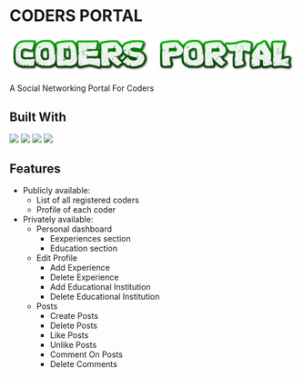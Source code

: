 # CODERS PORTAL
![](/client/src/img/head.png)

A Social Networking Portal For Coders

## Built With
![](https://img.shields.io/badge/MongoDB-4EA94B?style=for-the-badge&logo=mongodb&logoColor=white)
![](https://img.shields.io/badge/Express.js-000000?style=for-the-badge&logo=express&logoColor=white)
![](https://img.shields.io/badge/React-20232A?style=for-the-badge&logo=react&logoColor=61DAFB)
![](https://img.shields.io/badge/Node.js-339933?style=for-the-badge&logo=nodedotjs&logoColor=white)

## Features
-   Publicly available:
    -   List of all registered coders
    -   Profile of each coder
-   Privately available:
    -   Personal dashboard
        -  Eexperiences section
        -  Education section
    -   Edit Profile
        -   Add Experience
        -   Delete Experience 
        -   Add Educational Institution
        -   Delete Educational Institution
    -   Posts
        -   Create Posts
        -   Delete Posts
        -   Like Posts
        -   Unlike Posts
        -   Comment On Posts
        -   Delete Comments
